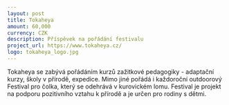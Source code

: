 ```yaml
---
layout: post
title: Tokaheya
amount: 60,000
currency: CZK
description: Příspěvek na pořádání festivalu
project_url: https://www.tokaheya.cz/
logo: tokaheya_logo.jpg
---
```


Tokaheya se zabývá pořádáním kurzů zažitkové pedagogiky - adaptační kurzy, školy v přírodě, expedice. Mimo jiné pořádá i každoroční outdoorový Festival pro čolka, který se odehrává v kurovickém lomu. Festival je projekt na podporu pozitivního vztahu k přírodě a je určen pro rodiny s dětmi. 
